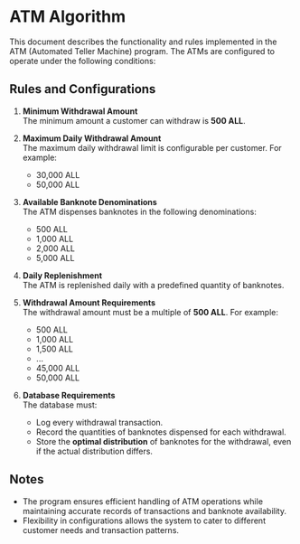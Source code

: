 # ATM Algorithm

This document describes the functionality and rules implemented in the ATM (Automated Teller Machine) program. The ATMs are configured to operate under the following conditions:

## Rules and Configurations

1. **Minimum Withdrawal Amount**  
   The minimum amount a customer can withdraw is **500 ALL**.

2. **Maximum Daily Withdrawal Amount**  
   The maximum daily withdrawal limit is configurable per customer. For example:
   - 30,000 ALL
   - 50,000 ALL

3. **Available Banknote Denominations**  
   The ATM dispenses banknotes in the following denominations:
   - 500 ALL
   - 1,000 ALL
   - 2,000 ALL
   - 5,000 ALL

4. **Daily Replenishment**  
   The ATM is replenished daily with a predefined quantity of banknotes.

5. **Withdrawal Amount Requirements**  
   The withdrawal amount must be a multiple of **500 ALL**. For example:
   - 500 ALL
   - 1,000 ALL
   - 1,500 ALL
   - ...
   - 45,000 ALL
   - 50,000 ALL

6. **Database Requirements**  
   The database must:
   - Log every withdrawal transaction.
   - Record the quantities of banknotes dispensed for each withdrawal.
   - Store the **optimal distribution** of banknotes for the withdrawal, even if the actual distribution differs.

## Notes
- The program ensures efficient handling of ATM operations while maintaining accurate records of transactions and banknote availability.
- Flexibility in configurations allows the system to cater to different customer needs and transaction patterns.
